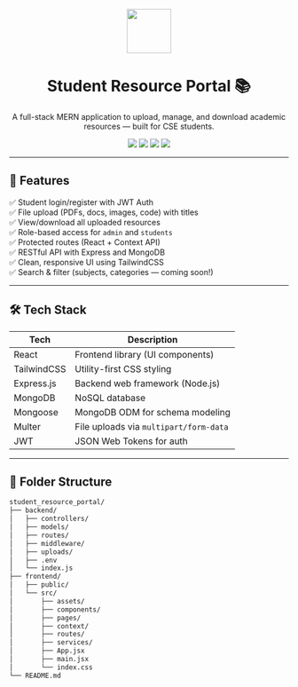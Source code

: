 <!-- Project Logo and Title -->
<p align="center">
  <img src="https://img.icons8.com/ios-filled/100/student-male.png" width="80"/>
</p>

<h1 align="center">Student Resource Portal 📚</h1>

<p align="center">
  A full-stack MERN application to upload, manage, and download academic resources — built for CSE students.
</p>

<p align="center">
  <img src="https://img.shields.io/badge/React-18-blue?logo=react" />
  <img src="https://img.shields.io/badge/Express.js-4-green?logo=express" />
  <img src="https://img.shields.io/badge/MongoDB-6.x-brightgreen?logo=mongodb" />
  <img src="https://img.shields.io/badge/TailwindCSS-3-blueviolet?logo=tailwindcss" />
</p>

---

## 🚀 Features

✅ Student login/register with JWT Auth  
✅ File upload (PDFs, docs, images, code) with titles  
✅ View/download all uploaded resources  
✅ Role-based access for `admin` and `students`  
✅ Protected routes (React + Context API)  
✅ RESTful API with Express and MongoDB  
✅ Clean, responsive UI using TailwindCSS  
✅ Search & filter (subjects, categories — coming soon!)

---

## 🛠️ Tech Stack

| Tech        | Description                     |
|-------------|---------------------------------|
| React       | Frontend library (UI components)|
| TailwindCSS | Utility-first CSS styling       |
| Express.js  | Backend web framework (Node.js) |
| MongoDB     | NoSQL database                  |
| Mongoose    | MongoDB ODM for schema modeling |
| Multer      | File uploads via `multipart/form-data` |
| JWT         | JSON Web Tokens for auth        |

---

## 📁 Folder Structure

```bash
student_resource_portal/
├── backend/
│   ├── controllers/
│   ├── models/
│   ├── routes/
│   ├── middleware/
│   ├── uploads/
│   ├── .env
│   └── index.js
├── frontend/
│   ├── public/
│   └── src/
│       ├── assets/
│       ├── components/
│       ├── pages/
│       ├── context/
│       ├── routes/
│       ├── services/
│       ├── App.jsx
│       ├── main.jsx
│       └── index.css
└── README.md

